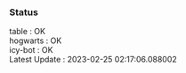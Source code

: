### Status


table : OK  
hogwarts : OK  
icy-bot : OK  
Latest Update : 2023-02-25 02:17:06.088002
